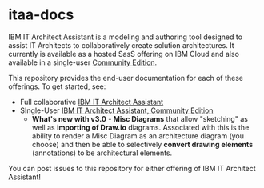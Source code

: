# itaa-docs
IBM IT Architect Assistant is a modeling and authoring tool designed to assist IT Architects to collaboratively create solution architectures. It currently is available as a hosted SasS offering on IBM Cloud and also available in a single-user [Community Edition](https://www.ibm.com/cloud/architecture/architectures/edit/architect-assistant).



This repository provides the end-user documentation for each of these offerings.  To get started, see:

- Full collaborative [IBM IT Architect Assistant](./enterprise/Overview-ITAA)
- SIngle-User [IBM IT Architect Assistant, Community Edition](./community-edition/Overview-ITAA-CE) 
  - **What's new with v3.0** - **Misc Diagrams** that allow "sketching" as well as **importing of Draw.io** diagrams.  Associated with this is the ability to render a Misc Diagram as an architecture diagram (you choose) and then be able to selectively **convert drawing elements** (annotations) to be architectural elements.



You can post issues to this repository for either offering of IBM IT Architect Assistant!

